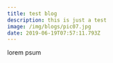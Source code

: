 ```yaml
---
title: test blog
description: this is just a test
image: /img/blogs/pic07.jpg
date: 2019-06-19T07:57:11.793Z
---
```

lorem psum

